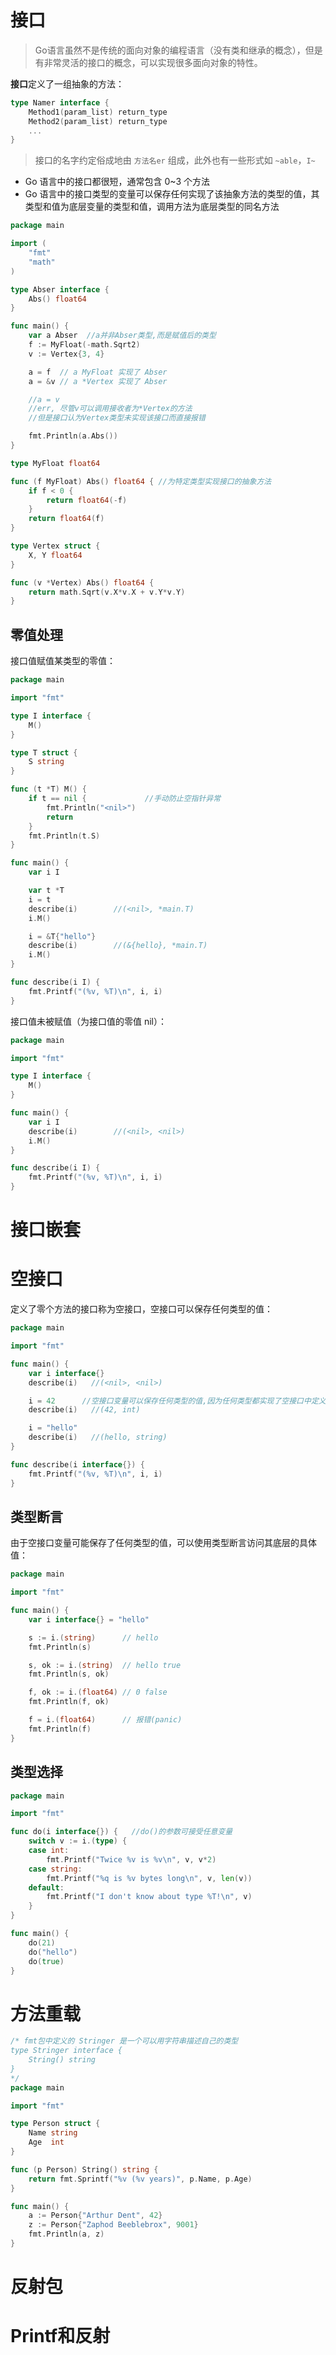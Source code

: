 # 接口

> Go语言虽然不是传统的面向对象的编程语言（没有类和继承的概念），但是有非常灵活的接口的概念，可以实现很多面向对象的特性。

**接口**定义了一组抽象的方法：

```go
type Namer interface {
    Method1(param_list) return_type
    Method2(param_list) return_type
    ...
}
```

> 接口的名字约定俗成地由 `方法名er` 组成，此外也有一些形式如 `~able`，`I~`

* Go 语言中的接口都很短，通常包含 0~3 个方法
* Go 语言中的接口类型的变量可以保存任何实现了该抽象方法的类型的值，其类型和值为底层变量的类型和值，调用方法为底层类型的同名方法

```go
package main

import (
	"fmt"
	"math"
)

type Abser interface {
	Abs() float64
}

func main() {
	var a Abser  //a并非Abser类型,而是赋值后的类型
	f := MyFloat(-math.Sqrt2)
	v := Vertex{3, 4}

	a = f  // a MyFloat 实现了 Abser
	a = &v // a *Vertex 实现了 Abser

	//a = v
    //err, 尽管v可以调用接收者为*Vertex的方法
    //但是接口认为Vertex类型未实现该接口而直接报错

	fmt.Println(a.Abs())
}

type MyFloat float64

func (f MyFloat) Abs() float64 { //为特定类型实现接口的抽象方法
	if f < 0 {
		return float64(-f)
	}
	return float64(f)
}

type Vertex struct {
	X, Y float64
}

func (v *Vertex) Abs() float64 {
	return math.Sqrt(v.X*v.X + v.Y*v.Y)
}

```



## 零值处理

接口值赋值某类型的零值：

```go
package main

import "fmt"

type I interface {
	M()
}

type T struct {
	S string
}

func (t *T) M() {
	if t == nil {             //手动防止空指针异常
		fmt.Println("<nil>")
		return
	}
	fmt.Println(t.S)
}

func main() {
	var i I

	var t *T
	i = t
	describe(i)        //(<nil>, *main.T)
	i.M()

	i = &T{"hello"}
	describe(i)        //(&{hello}, *main.T)
	i.M()
}

func describe(i I) {
	fmt.Printf("(%v, %T)\n", i, i)
}

```

接口值未被赋值（为接口值的零值 nil）：

```go
package main

import "fmt"

type I interface {
	M()
}

func main() {
	var i I
	describe(i)        //(<nil>, <nil>)
	i.M()
}

func describe(i I) {
	fmt.Printf("(%v, %T)\n", i, i)
}

```





# 接口嵌套





# 空接口

定义了零个方法的接口称为空接口，空接口可以保存任何类型的值：

```go
package main

import "fmt"

func main() {
	var i interface{}
	describe(i)   //(<nil>, <nil>)

    i = 42      //空接口变量可以保存任何类型的值,因为任何类型都实现了空接口中定义的方法(即没有方法)
	describe(i)   //(42, int)

	i = "hello"
	describe(i)   //(hello, string)
}

func describe(i interface{}) {
	fmt.Printf("(%v, %T)\n", i, i)
}

```



## 类型断言

由于空接口变量可能保存了任何类型的值，可以使用类型断言访问其底层的具体值：

```go
package main

import "fmt"

func main() {
	var i interface{} = "hello"

	s := i.(string)      // hello
	fmt.Println(s)

	s, ok := i.(string)  // hello true
	fmt.Println(s, ok)

	f, ok := i.(float64) // 0 false
	fmt.Println(f, ok)

	f = i.(float64)      // 报错(panic)
	fmt.Println(f)
}

```



## 类型选择

```go
package main

import "fmt"

func do(i interface{}) {   //do()的参数可接受任意变量
	switch v := i.(type) {
	case int:
		fmt.Printf("Twice %v is %v\n", v, v*2)
	case string:
		fmt.Printf("%q is %v bytes long\n", v, len(v))
	default:
		fmt.Printf("I don't know about type %T!\n", v)
	}
}

func main() {
	do(21)
	do("hello")
	do(true)
}

```





# 方法重载

```go
/* fmt包中定义的 Stringer 是一个可以用字符串描述自己的类型
type Stringer interface {
    String() string
}
*/
package main

import "fmt"

type Person struct {
	Name string
	Age  int
}

func (p Person) String() string {
	return fmt.Sprintf("%v (%v years)", p.Name, p.Age)
}

func main() {
	a := Person{"Arthur Dent", 42}
	z := Person{"Zaphod Beeblebrox", 9001}
	fmt.Println(a, z)
}

```





# 反射包





# Printf和反射

